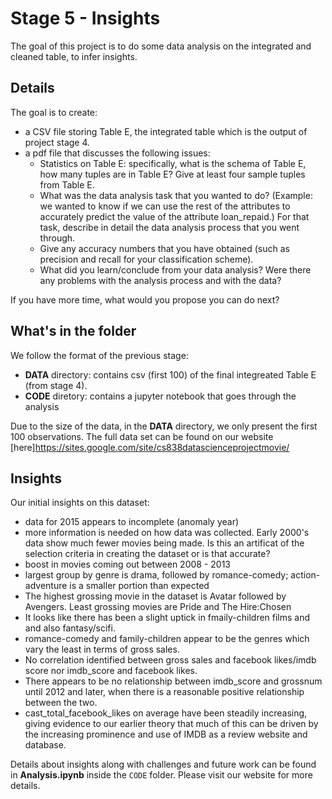 # Stage 5 - Insights

The goal of this project is to do some data analysis on the integrated and
cleaned table, to infer insights. 


## Details

The goal is to create:

- a CSV file storing Table E, the integrated table which is the output of project stage 4. 
- a pdf file that discusses the following issues: 
  - Statistics on Table E: specifically, what is the schema of Table E, how many tuples are in Table E? Give at least four sample tuples from Table E. 
  - What was the data analysis task that you wanted to do? (Example: we wanted to know if we can use the rest of the attributes to accurately predict the value of the attribute loan\_repaid.) For that task, describe in detail the data analysis process that you went through. 
  - Give any accuracy numbers that you have obtained (such as precision and recall for your classification scheme).  
  - What did you learn/conclude from your data analysis? Were there any problems with the analysis process and with the data? 

If you have more time, what would you propose you can do next? 


## What's in the folder

We follow the format of the previous stage:

- **DATA** directory: contains csv (first 100) of the final integreated Table
  E (from stage 4).
- **CODE** diretory: contains a jupyter notebook that goes through the analysis


Due to the size of the data, in the **DATA** directory, we only present the
first 100 observations. The full data set can be found on our website
[here]<https://sites.google.com/site/cs838datascienceprojectmovie/>

## Insights

Our initial insights on this dataset:

- data for 2015 appears to incomplete (anomaly year)
- more information is needed on how data was collected. Early 2000's data show much fewer movies being made. Is this an artificat of the selection criteria in creating the dataset or is that accurate?
- boost in movies coming out between 2008 - 2013
- largest group by genre is drama, followed by romance-comedy; action-adventure is a smaller portion than expected
- The highest grossing movie in the dataset is Avatar followed by Avengers. Least grossing movies are Pride and The Hire:Chosen
- It looks like there has been a slight uptick in fmaily-children films and and also fantasy/scifi. 
- romance-comedy and family-children appear to be the genres which vary the least in terms of gross sales.
- No correlation identified between gross sales and facebook likes/imdb score nor imdb_score and facebook likes.
- There appears to be no relationship between imdb_score and grossnum until 2012 and later, when there is a reasonable positive relationship between the two.
- cast_total_facebook_likes on average have been steadily increasing, giving evidence to our earlier theory that much of this can be driven by the increasing prominence and use of IMDB as a review website and database. 

Details about insights along with challenges and future work can be found in **Analysis.ipynb** inside the ```CODE``` folder. Please visit our website for more details.


